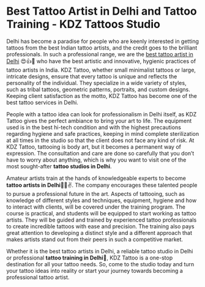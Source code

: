 <h1>Best Tattoo Artist in Delhi and Tattoo Training - KDZ Tattoos Studio</h1>
Delhi has become a paradise for people who are keenly interested in getting tattoos from the best Indian tattoo artists, and the credit goes to the brilliant professionals. In such a professional range, we are the <a href="https://kdztattoos.com/">best tattoo artist in Delhi</a> 😍👍💖 who have the best artistic and innovative, hygienic practices of tattoo artists in India. KDZ Tattoo, whether small minimalist tattoos or large, intricate designs, ensure that every tattoo is unique and reflects the personality of the individual. They specialize in a wide variety of styles, such as tribal tattoos, geometric patterns, portraits, and custom designs. Keeping client satisfaction as the motto, KDZ Tattoo has become one of the best tattoo services in Delhi.

People with a tattoo idea can look for professionalism in Delhi itself, as KDZ Tattoo gives the perfect ambiance to bring your art to life. The equipment used is in the best hi-tech condition and with the highest precautions regarding hygiene and safe practices, keeping in mind complete sterilization at all times in the studio so that the client does not face any kind of risk. At KDZ Tattoo, tattooing is body art, but it becomes a permanent way of expression. The consultation and care are done so carefully that you don’t have to worry about anything, which is why you want to visit one of the most sought-after **tattoo studios in Delhi**.

Amateur artists train at the hands of knowledgeable experts to become **tattoo artists in Delhi**💋✨✌. The company encourages these talented people to pursue a professional future in the art. Aspects of tattooing, such as knowledge of different styles and techniques, equipment, hygiene and how to interact with clients, will be covered under the training program. The course is practical, and students will be equipped to start working as tattoo artists. They will be guided and trained by experienced tattoo professionals to create incredible tattoos with ease and precision. The training also pays great attention to developing a distinct style and a different approach that makes artists stand out from their peers in such a competitive market.

Whether it is the best tattoo artists in Delhi, a reliable tattoo studio in Delhi or professional **tattoo training in Delhi**👏, KDZ Tattoo is a one-stop destination for all your tattoo needs. So, come to the studio today and turn your tattoo ideas into reality or start your journey towards becoming a professional tattoo artist.
